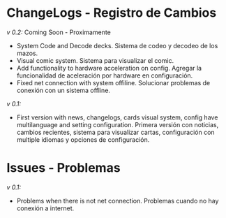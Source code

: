 # ChangeLogs - Registro de Cambios

_v 0.2:_ Coming Soon - Proximamente

- System Code and Decode decks. Sistema de codeo y decodeo de los mazos.
- Visual comic system. Sistema para visualizar el comic.
- Add functionality to hardware acceleration on config. Agregar la funcionalidad de aceleración por hardware en configuración.
- Fixed net connection with system offiline. Solucionar problemas de conexión con un sistema offline.


_v 0.1:_

- First version with news, changelogs, cards visual system, config have multilanguage and setting configuration. Primera versión con noticias, cambios recientes, sistema para visualizar cartas, configuración con multiple idiomas y opciones de configuración.

# Issues - Problemas

_v 0.1:_

- Problems when there is not net connection. Problemas cuando no hay conexión a internet.